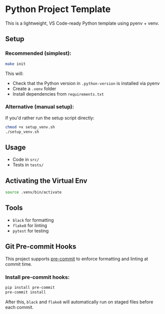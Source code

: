 # Python Project Template

This is a lightweight, VS Code-ready Python template using pyenv + venv.

## Setup

### Recommended (simplest):
```bash
make init
```

This will:
- Check that the Python version in `.python-version` is installed via pyenv
- Create a `.venv` folder
- Install dependencies from `requirements.txt`

### Alternative (manual setup):
If you'd rather run the setup script directly:
```bash
chmod +x setup_venv.sh
./setup_venv.sh
```

## Usage
- Code in `src/`
- Tests in `tests/`

## Activating the Virtual Env
```bash
source .venv/bin/activate
```

## Tools
- `black` for formatting
- `flake8` for linting
- `pytest` for testing

## Git Pre-commit Hooks
This project supports [pre-commit](https://pre-commit.com) to enforce formatting and linting at commit time.

### Install pre-commit hooks:
```bash
pip install pre-commit
pre-commit install
```

After this, `black` and `flake8` will automatically run on staged files before each commit.
